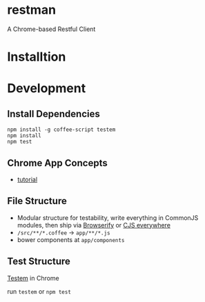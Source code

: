 restman
=======
A Chrome-based Restful Client

Installtion
===========

Development
===========

Install Dependencies
--------------------

```
npm install -g coffee-script testem
npm install
npm test
```

Chrome App Concepts
-------------------

* [tutorial](http://developer.chrome.com/apps/angular_framework.html)

File Structure
--------------

* Modular structure for testability, write everything in CommonJS modules, then ship via [Browserify](https://github.com/substack/node-browserify) or [CJS everywhere](https://github.com/michaelficarra/commonjs-everywhere)
* `/src/**/*.coffee` -> `app/**/*.js`
* bower components at `app/components`

Test Structure
--------------

[Testem](https://github.com/airportyh/testem) in Chrome

run `testem` or `npm test`

